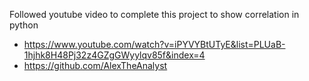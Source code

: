 Followed youtube video to complete this project to show correlation in python 
- https://www.youtube.com/watch?v=iPYVYBtUTyE&list=PLUaB-1hjhk8H48Pj32z4GZgGWyylqv85f&index=4
- https://github.com/AlexTheAnalyst
